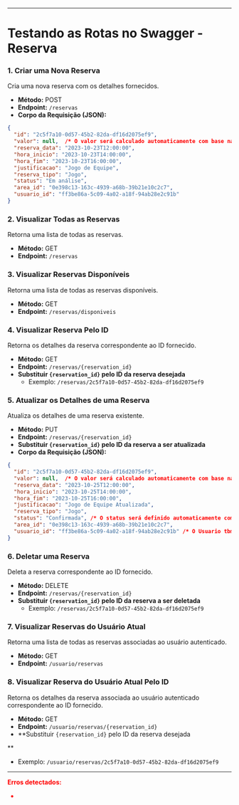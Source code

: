 
---

# Testando as Rotas no Swagger - Reserva 



### 1. Criar uma Nova Reserva
Cria uma nova reserva com os detalhes fornecidos.

- **Método:** POST
- **Endpoint:** `/reservas`
- **Corpo da Requisição (JSON):** 
```json
{
  "id": "2c5f7a10-0d57-45b2-82da-df16d2075ef9",
  "valor": null,  /* O valor será calculado automaticamente com base nas horas de início e fim */
  "reserva_data": "2023-10-23T12:00:00",
  "hora_inicio": "2023-10-23T14:00:00",
  "hora_fim": "2023-10-23T16:00:00",
  "justificacao": "Jogo de Equipe",
  "reserva_tipo": "Jogo",
  "status": "Em análise",
  "area_id": "0e398c13-163c-4939-a68b-39b21e10c2c7",
  "usuario_id": "ff3be86a-5c09-4a02-a18f-94ab28e2c91b"
}
```

### 2. Visualizar Todas as Reservas
Retorna uma lista de todas as reservas.

- **Método:** GET
- **Endpoint:** `/reservas`

### 3. Visualizar Reservas Disponíveis
Retorna uma lista de todas as reservas disponíveis.

- **Método:** GET
- **Endpoint:** `/reservas/disponiveis`

### 4. Visualizar Reserva Pelo ID
Retorna os detalhes da reserva correspondente ao ID fornecido.

- **Método:** GET
- **Endpoint:** `/reservas/{reservation_id}`
- **Substituir `{reservation_id}` pelo ID da reserva desejada**
  - Exemplo: `/reservas/2c5f7a10-0d57-45b2-82da-df16d2075ef9`

### 5. Atualizar os Detalhes de uma Reserva
Atualiza os detalhes de uma reserva existente.

- **Método:** PUT
- **Endpoint:** `/reservas/{reservation_id}`
- **Substituir `{reservation_id}` pelo ID da reserva a ser atualizada**
- **Corpo da Requisição (JSON):** 
```json
{
  "id": "2c5f7a10-0d57-45b2-82da-df16d2075ef9",
  "valor": null,  /* O valor será calculado automaticamente com base nas horas de início e fim */
  "reserva_data": "2023-10-25T12:00:00",
  "hora_inicio": "2023-10-25T14:00:00",
  "hora_fim": "2023-10-25T16:00:00",
  "justificacao": "Jogo de Equipe Atualizada",
  "reserva_tipo": "Jogo",
  "status": "Confirmada", /* O status será definido automaticamente com base em que? */
  "area_id": "0e398c13-163c-4939-a68b-39b21e10c2c7",
  "usuario_id": "ff3be86a-5c09-4a02-a18f-94ab28e2c91b" /* O Usuario tbm não precisa ser o mesmo que criou area.*/
}
```

### 6. Deletar uma Reserva
Deleta a reserva correspondente ao ID fornecido.

- **Método:** DELETE
- **Endpoint:** `/reservas/{reservation_id}`
- **Substituir `{reservation_id}` pelo ID da reserva a ser deletada**
  - Exemplo: `/reservas/2c5f7a10-0d57-45b2-82da-df16d2075ef9`

### 7. Visualizar Reservas do Usuário Atual
Retorna uma lista de todas as reservas associadas ao usuário autenticado.

- **Método:** GET
- **Endpoint:** `/usuario/reservas`

### 8. Visualizar Reserva do Usuário Atual Pelo ID
Retorna os detalhes da reserva associada ao usuário autenticado correspondente ao ID fornecido.

- **Método:** GET
- **Endpoint:** `/usuario/reservas/{reservation_id}`
- **Substituir `{reservation_id}` pelo ID da reserva desejada

**
  - Exemplo: `/usuario/reservas/2c5f7a10-0d57-45b2-82da-df16d2075ef9`

---

<div style="color:red;">
<strong>Erros detectados:</strong> 

- 